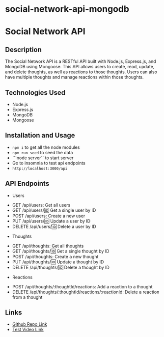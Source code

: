 # social-network-api-mongodb

# Social Network API

## Description

The Social Network API is a RESTful API built with Node.js, Express.js, and MongoDB using Mongoose. This API allows users to create, read, update, and delete thoughts, as well as reactions to those thoughts. Users can also have multiple thoughts and manage reactions within those thoughts.

## Technologies Used

- Node.js
- Express.js
- MongoDB
- Mongoose

## Installation and Usage
* ```npm i``` to get all the node modules
* ```npm run seed``` to seed the data
* ```node server`` to start server
* Go to insomnia to test api endpoints
* ```http://localhost:3000/api``` 

## API Endpoints

* Users
- GET /api/users: Get all users
- GET /api/users/:id: Get a single user by ID
- POST /api/users: Create a new user
- PUT /api/users/:id: Update a user by ID
- DELETE /api/users/:id: Delete a user by ID
* Thoughts
- GET /api/thoughts: Get all thoughts
- GET /api/thoughts/:id: Get a single thought by ID
- POST /api/thoughts: Create a new thought
- PUT /api/thoughts/:id: Update a thought by ID
- DELETE /api/thoughts/:id: Delete a thought by ID
* Reactions
- POST /api/thoughts/:thoughtId/reactions: Add a reaction to a thought
- DELETE /api/thoughts/:thoughtId/reactions/:reactionId: Delete a reaction from a thought

## Links
* [Github Repo Link](https://github.com/veyselarslan12/social-network-api-mongodb)
* [Test Video Link](https://drive.google.com/file/d/1ZVDoXHiEse5RcY9r-8FlSEwCMOtvkLZF/view)
